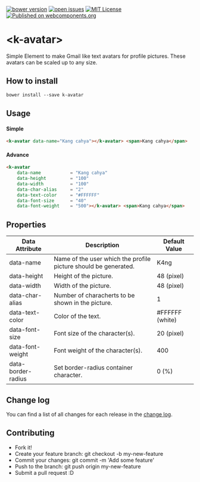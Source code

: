 <!--
```
<custom-element-demo>
  <template>
    <script src="../webcomponentsjs/webcomponents-lite.js"></script>
    <link rel="import" href="k-avatar.html">
    <k-avatar data-name="Kang cahya"></k-avatar> <span>Kang cahya</span>
  </template>
</custom-element-demo>
```
-->


[![bower version](https://img.shields.io/bower/v/k-avatar.svg)](https://libraries.io/bower/k-avatar) 
[![open issues](https://img.shields.io/github/issues/k4ng%2Fk-avatar.svg)](https://github.com/k4ng/k-avatar/issues) 
[![MIT License](https://img.shields.io/badge/license-MIT-blue.svg)](https://github.com/dyazincahya/k-avatar/blob/master/LICENSE) 
[![Published on webcomponents.org](https://img.shields.io/badge/webcomponents.org-published-blue.svg)](https://github.com/dyazincahya/k-avatar) 

# \<k-avatar\>

Simple Element to make Gmail like text avatars for profile pictures. These avatars can be scaled up to any size.

## How to install
```markdown
bower install --save k-avatar
```

## Usage

#### Simple
```html
<k-avatar data-name="Kang cahya"></k-avatar> <span>Kang cahya</span>
```

#### Advance

```html
<k-avatar 
    data-name           = "Kang cahya"
    data-height         = "100"
    data-width          = "100"
    data-char-alias     = "2"
    data-text-color     = "#FFFFFF"
    data-font-size      = "40"
    data-font-weight    = "500"></k-avatar> <span>Kang cahya</span>
```

## Properties

Data Attribute | Description | Default Value
-------------- | ----------- | -------------
data-name | Name of the user which the profile picture should be generated. | K4ng
data-height | Height of the picture. | 48 (pixel)
data-width | Width of the picture. | 48 (pixel)
data-char-alias | Number of characherts to be shown in the picture. | 1
data-text-color | Color of the text. | #FFFFFF (white)
data-font-size | Font size of the character(s). | 20 (pixel)
data-font-weight | Font weight of the character(s). | 400 
data-border-radius | Set border-radius container character. | 0 (%)

## Change log
You can find a list of all changes for each release in the [change log](https://github.com/k4ng/k-avatar/blob/master/CHANGELOG.md).

## Contributing
- Fork it!
- Create your feature branch: git checkout -b my-new-feature
- Commit your changes: git commit -m 'Add some feature'
- Push to the branch: git push origin my-new-feature
- Submit a pull request :D
